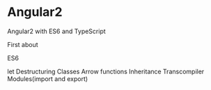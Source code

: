 # Angular2
Angular2 with ES6 and TypeScript

First about 

ES6

let
Destructuring
Classes
Arrow functions
Inheritance
Transcompiler
Modules(import and export) 
